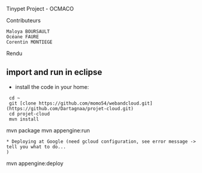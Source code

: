 Tinypet Project - OCMACO

Contributeurs

    Maloya BOURSAULT
    Océane FAURE
    Corentin MONTIEGE

Rendu

## import and run in eclipse
* install the code in your home:
```
 cd ~
 git [clone https://github.com/momo54/webandcloud.git](https://github.com/Dartagnaa/projet-cloud.git)
 cd projet-cloud
 mvn install
```
mvn package
mvn appengine:run
```
* Deploying at Google (need gcloud configuration, see error message -> tell you what to do... 
)
```
mvn appengine:deploy
```

